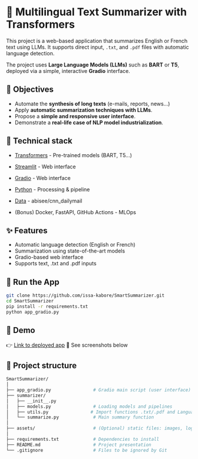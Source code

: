 # 🧠 Multilingual Text Summarizer with Transformers

This project is a web-based application that summarizes English or French text using LLMs. It supports direct input, `.txt`, and `.pdf` files with automatic language detection.

The project uses **Large Language Models (LLMs)** such as **BART** or **T5**, deployed via a simple, interactive **Gradio** interface.


## 📌 Objectives

- Automate the **synthesis of long texts** (e-mails, reports, news...)
- Apply **automatic summarization techniques with LLMs**.
- Propose a **simple and responsive user interface**.
- Demonstrate a **real-life case of NLP model industrialization**.


## 🧠 Technical stack

- [Transformers](https://huggingface.co/docs/transformers/index) - Pre-trained models (BART, T5...)
- [Streamlit](https://streamlit.io) - Web interface
- [Gradio](https://www.gradio.app/) - Web interface
- [Python](https://www.python.org) - Processing & pipeline
- [Data](https://huggingface.co/datasets/abisee/cnn_dailymail/viewer/2.0.0?views%5B%5D=_200_train) - abisee/cnn_dailymail

- (Bonus) Docker, FastAPI, GitHub Actions - MLOps


## ✨ Features
- Automatic language detection (English or French)
- Summarization using state-of-the-art models
- Gradio-based web interface
- Supports text, .txt and .pdf inputs

## 🚀 Run the App

```bash
git clone https://github.com/issa-kabore/SmartSummarizer.git
cd SmartSummarizer
pip install -r requirements.txt
python app_gradio.py
```


## 🚀 Demo
👉 [Link to deployed app](https://...)
📸 See screenshots below


## 📂 Project structure 
```bash
SmartSummarizer/
│
├── app_gradio.py                # Gradio main script (user interface)
├── summarizer/
│   ├── __init__.py             
│   ├── models.py                # Loading models and pipelines
│   ├── utils.py                # Import functions .txt/.pdf and Language detection
│   └── summarize.py             # Main summary function
│
├── assets/                      # (Optional) static files: images, logos, etc.
│
├── requirements.txt             # Dependencies to install
├── README.md                    # Project presentation
└── .gitignore                   # Files to be ignored by Git

```
